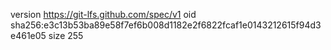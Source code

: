 version https://git-lfs.github.com/spec/v1
oid sha256:e3c13b53ba89e58f7ef6b008d1182e2f6822fcaf1e0143212615f94d3e461e05
size 255
